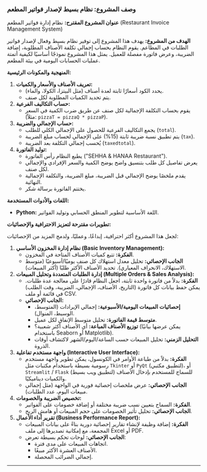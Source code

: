 
### **وصف المشروع: نظام بسيط لإصدار فواتير المطعم**

**عنوان المشروع المقترح:** نظام إدارة فواتير المطعم (Restaurant Invoice Management System)

**الهدف من المشروع:**
يهدف هذا المشروع إلى توفير نظام بسيط وفعال لإصدار فواتير الطلبات في المطاعم. يقوم النظام بحساب إجمالي تكلفة الأصناف المطلوبة، إضافة الضريبة، وعرض فاتورة مفصلة للعميل. يمثل هذا المشروع نموذجًا أساسيًا لكيفية أتمتة عمليات الحسابات اليومية في بيئة المطعم.

**المنهجية والمكونات الرئيسية:**

1.  **تعريف الأصناف والأسعار والكميات:**
    * يحدد الكود أسعارًا ثابتة لعدة أصناف (مثل البيتزا، الكولا، والماء).
    * يتم تحديد الكميات المطلوبة لكل صنف.
2.  **حساب التكاليف الفرعية:**
    * يقوم بحساب التكلفة الإجمالية لكل صنف عن طريق ضرب الكمية في السعر (مثلاً: `pizzaT = pizzaQ * pizzaP`).
3.  **حساب الإجمالي والضريبة:**
    * يجمع التكاليف الفرعية للحصول على الإجمالي الكلي للطلب (`total`).
    * يتم تطبيق نسبة ضريبة ثابتة (15%) على الإجمالي لحساب مبلغ الضريبة (`tax`).
    * يُحسب إجمالي التكلفة بعد الضريبة (`taxedtotal`).
4.  **توليد الفاتورة:**
    * يطبع النظام رأس الفاتورة ("SEHHA & HANAA Restaurant").
    * يعرض تفاصيل كل طلب بتنسيق واضح يوضح الكمية والسعر الإفرادي والإجمالي لكل صنف.
    * يقدم ملخصًا يوضح الإجمالي قبل الضريبة، مبلغ الضريبة، والتكلفة الإجمالية النهائية.
    * يختتم الفاتورة برسالة شكر.

**اللغات والأدوات المستخدمة:**

* **Python:** اللغة الأساسية لتطوير المنطق الحسابي وتوليد الفواتير.

**تطويرات مقترحة لتعزيز الاحترافية والإحصائيات:**

لجعل هذا المشروع أكثر احترافية، إبداعًا، وعمليًا، ولدمج المزيد من الإحصائيات:

1.  **نظام إدارة المخزون الأساسي (Basic Inventory Management):**
    * **الفكرة:** تتبع كميات الأصناف المتاحة في المخزون.
    * **الجانب الإحصائي:** تحليل معدل استهلاك كل صنف يوميًا/أسبوعيًا (متوسط الاستهلاك، الانحراف المعياري). تحديد الأصناف الأكثر طلبًا (أكثر المبيعات).
2.  **إدارة الطلبات المتعددة وتحليل المبيعات (Multiple Orders & Sales Analysis):**
    * **الفكرة:** بدلاً من فاتورة واحدة ثابتة، اجعل النظام قادرًا على معالجة عدة طلبات. يمكن حفظ بيانات كل فاتورة (التاريخ، الأصناف، الإجمالي، الضريبة، وقت الطلب) في قائمة أو ملف CSV.
    * **الجانب الإحصائي:**
        * **إحصائيات المبيعات اليومية/الأسبوعية:** إجمالي الإيرادات (المتوسط، الوسيط، المنوال).
        * **متوسط قيمة الفاتورة:** تحليل متوسط الإنفاق لكل عميل.
        * **توزيع الأصناف المباعة:** أي الأصناف أكثر شعبية؟ (يمكن عرضها بيانيًا باستخدام Seaborn أو Matplotlib).
        * **التحليل الزمني:** تحليل المبيعات حسب الساعة/اليوم/الشهر لاكتشاف أوقات الذروة.
3.  **واجهة مستخدم تفاعلية (Interactive User Interface):**
    * **الفكرة:** بدلاً من طباعة الأوامر في الكونسول، يمكن تطوير واجهة مستخدم رسومية بسيطة باستخدام مكتبات مثل `Tkinter` أو `PyQt` (لتطبيق مكتبي)، أو `Streamlit` / `Flask` (لتطبيق ويب بسيط) للسماح للمستخدم بإدخال الأصناف والكميات ديناميكيًا.
    * **الجانب الإحصائي:** عرض ملخصات إحصائية فورية في الواجهة (مثل إجمالي مبيعات اليوم، عدد الطلبات).
4.  **تخصيص الضريبة والخصومات:**
    * **الفكرة:** السماح بتعيين نسب ضريبة مختلفة أو إضافة خصومات على الفواتير.
    * **الجانب الإحصائي:** تحليل تأثير الخصومات على حجم المبيعات أو هامش الربح.
5.  **تقرير أداء الأعمال (Business Performance Report):**
    * **الفكرة:** إضافة وظيفة لإنشاء تقارير إحصائية دورية بناءً على بيانات المبيعات المجمعة، مع إمكانية تصديرها إلى ملف Excel أو PDF.
    * **الجانب الإحصائي:** لوحات تحكم بسيطة تعرض:
        * اتجاهات المبيعات على مدى فترة.
        * الأصناف العشرة الأكثر مبيعًا.
        * إجمالي الضرائب المحصلة.

---
